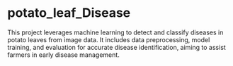# potato_leaf_Disease
This project leverages machine learning to detect and classify diseases in potato leaves from image data. It includes data preprocessing, model training, and evaluation for accurate disease identification, aiming to assist farmers in early disease management.
